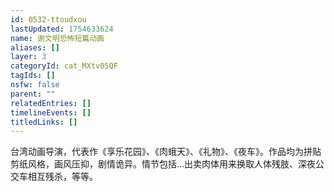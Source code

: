 ```yaml
---
id: 0532-ttoudxou
lastUpdated: 1754633624
name: 谢文明恐怖短篇动画
aliases: []
layer: 3
categoryId: cat_MXtv05QF
tagIds: []
nsfw: false
parent: ""
relatedEntries: []
timelineEvents: []
titledLinks: []
---
```


台湾动画导演，代表作《享乐花园》、《肉蛾天》、《礼物》、《夜车》。作品均为拼贴剪纸风格，画风压抑，剧情诡异。情节包括…出卖肉体用来换取人体残肢、深夜公交车相互残杀，等等。